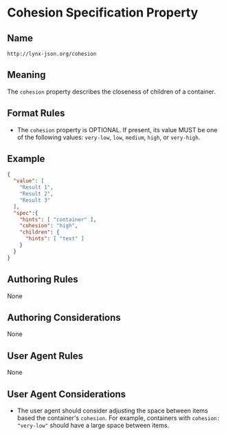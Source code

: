 # Cohesion Specification Property

## Name

`http://lynx-json.org/cohesion`

## Meaning

The `cohesion` property describes the closeness of children
of a container.

## Format Rules

- The `cohesion` property is OPTIONAL. If present, its value MUST be one of
  the following values: `very-low`, `low`, `medium`, `high`, or `very-high`.

## Example

```json
{
  "value": [
    "Result 1",
    "Result 2",
    "Result 3"
  ],
  "spec":{
    "hints": [ "container" ],
    "cohesion": "high",
    "children": {
      "hints": [ "text" ]
    }
  }
}
```

## Authoring Rules

None

## Authoring Considerations

None

## User Agent Rules

None

## User Agent Considerations

- The user agent should consider adjusting the space between items based
  the container's `cohesion`. For example, containers with `cohesion: "very-low"` should have a large
  space between items.
